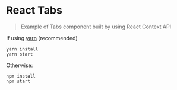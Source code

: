 # React Tabs

> Example of Tabs component built by using React Context API

If using [yarn](https://yarnpkg.com) (recommended)

```
yarn install
yarn start
```

Otherwise:

```
npm install
npm start
```

